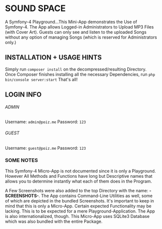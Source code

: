 # SOUND SPACE
A Symfony-4 Playground...This Mini-App demonstrates the Use of Symfony-4. 
The App allows Logged-in Administrators to Upload MP3 Files (with Cover Art). 
Guests can only see and listen to the uploaded Songs without any option of managing Songs (which is reserved for Administrators only.) 


## INSTALLATION + USAGE HINTS
Simply run `composer install` on the decompressed/resulting Directory.
Once Composer finishes installing all the necessary Dependencies, run `php bin/console server:start`
That's all!



## LOGIN INFO 
###### ADMIN
Username: `admin@poiz.me`     Password: `123`


###### GUEST
Username: `guest@poiz.me`     Password: `123`




### SOME NOTES
This Symfony-4 Micro-App is not documented since it is only a Playground. However All Methods and Functions have long but Descriptive names that allows you to determine 
instantly what each of them does in the Program. 


A Few Screenshots were also added to the top Directory with the name: **-SCREENSHOTS-**.
The App contains Command-Line Utilities as well, some of which are depicted in the bundled Screenshots.
It's important to keep in mind that this is only a Micro-App. Certain expected Functionality may be lacking.
This is to be expected for a mere Playground-Application. The App is also internationalized, though.
This Micro-App uses SQLite3 Database which was also bundled with the entire Package.